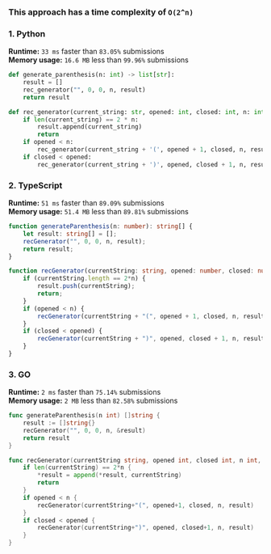 ### This approach has a time complexity of `O(2^n)`

### 1. Python

**Runtime:** `33 ms` faster than `83.05%` submissions  
**Memory usage:** `16.6 MB` less than `99.96%` submissions  

``` python
def generate_parenthesis(n: int) -> list[str]:
    result = []
    rec_generator("", 0, 0, n, result)
    return result

def rec_generator(current_string: str, opened: int, closed: int, n: int, result: list) -> None:
    if len(current_string) == 2 * n:
        result.append(current_string)
        return
    if opened < n:
        rec_generator(current_string + '(', opened + 1, closed, n, result)
    if closed < opened:
        rec_generator(current_string + ')', opened, closed + 1, n, result)
```

### 2. TypeScript

**Runtime:** `51 ms` faster than `89.09%` submissions  
**Memory usage:** `51.4 MB` less than `89.81%` submissions  

``` typescript
function generateParenthesis(n: number): string[] {
    let result: string[] = [];
    recGenerator("", 0, 0, n, result);
    return result;
}

function recGenerator(currentString: string, opened: number, closed: number, n: number, result: string[]): void {
    if (currentString.length == 2*n) {
        result.push(currentString);
        return;
    }
    if (opened < n) {
        recGenerator(currentString + "(", opened + 1, closed, n, result);
    }
    if (closed < opened) {
        recGenerator(currentString + ")", opened, closed + 1, n, result);
    }
}
```

### 3. GO

**Runtime:** `2 ms` faster than `75.14%` submissions  
**Memory usage:** `2 MB` less than `82.58%` submissions  

``` go
func generateParenthesis(n int) []string {
	result := []string{}
	recGenerator("", 0, 0, n, &result)
	return result
}

func recGenerator(currentString string, opened int, closed int, n int, result *[]string) {
	if len(currentString) == 2*n {
		*result = append(*result, currentString)
		return
	}
	if opened < n {
		recGenerator(currentString+"(", opened+1, closed, n, result)
	}
	if closed < opened {
		recGenerator(currentString+")", opened, closed+1, n, result)
	}
}
```